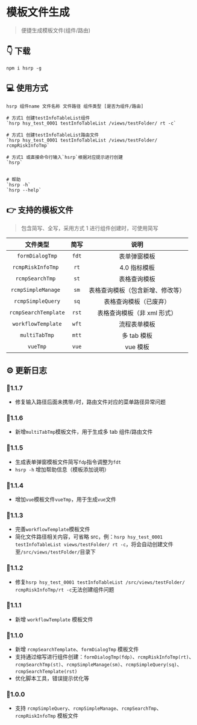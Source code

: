 # 模板文件生成

> 便捷生成模板文件(组件/路由)

## 👇 下载

```shell
npm i hsrp -g
```

## 💻 使用方式

```shell
hsrp 组件name 文件名称 文件路径 组件类型 [是否为组件/路由]

# 方式1 创建testInfoTableList组件
`hsrp hsy_test_0001 testInfoTableList /views/testFolder/ rt -c`

# 方式1 创建testInfoTableList路由文件
`hsrp hsy_test_0001 testInfoTableList /views/testFolder/ rcmpRiskInfoTmp`

# 方式1 或直接命令行输入`hsrp`根据对应提示进行创建
`hsrp`


# 帮助
`hsrp -h`
`hsrp --help`

```

## 👉 支持的模板文件

> 包含简写、全写，采用方式 1 进行组件创建时，可使用简写

|       文件类型       | 简写  |               说明               |
| :------------------: | :---: | :------------------------------: |
|   `formDialogTmp`    | `fdt` |           表单弹窗模板           |
|  `rcmpRiskInfoTmp `  | `rt`  |           4.0 指标模板           |
|   `rcmpSearchTmp `   | `st`  |           表格查询模板           |
| `rcmpSimpleManage `  | `sm`  | 表格查询模板（包含新增、修改等） |
|  `rcmpSimpleQuery`   | `sq`  |      表格查询模板（已废弃）      |
| `rcmpSearchTemplate` | `rst` |   表格查询模板（非 xml 形式）    |
|  `workflowTemplate`  | `wft` |           流程表单模板           |
|    `multiTabTmp`     | `mtt` |           多 tab 模板            |
|       `vueTmp`       | `vue` |             vue 模板             |

## ⚙️ 更新日志

### 🔺1.1.7

- 修复输入路径后面未携带`/`时，路由文件对应的菜单路径异常问题

### 🔺1.1.6

- 新增`multiTabTmp`模板文件，用于生成多 tab 组件/路由文件

### 🔺1.1.5

- 生成表单弹窗模板文件简写`fdp`指令调整为`fdt`
- `hsrp -h` 增加帮助信息（模板添加说明）

### 🔺1.1.4

- 增加`vue`模板文件`vueTmp`，用于生成`vue`文件

### 🔺1.1.3

- 完善`workflowTemplate`模板文件
- 简化文件路径相关内容，可省略 src，例：`hsrp hsy_test_0001 testInfoTableList views/testFolder/ rt -c`，将会自动创建文件至`/src/views/testFolder/`目录下

### 🔺1.1.2

- 修复`hsrp hsy_test_0001 testInfoTableList /src/views/testFolder/ rcmpRiskInfoTmp/rt -c`无法创建组件问题

### 🔺1.1.1

- 新增 `workflowTemplate` 模板文件

### 🔺1.1.0

- 新增 `rcmpSearchTemplate`、`formDialogTmp` 模板文件
- 支持通过缩写进行组件创建：`formDialogTmp(fdp)`、`rcmpRiskInfoTmp(rt)`、`rcmpSearchTmp(st)`、`rcmpSimpleManage(sm)`、`rcmpSimpleQuery(sq)`、`rcmpSearchTemplate(rst)`
- 优化脚本工具，错误提示优化等

### 🔺1.0.0

- 支持 `rcmpSimpleQuery`、`rcmpSimpleManage`、`rcmpSearchTmp`、`rcmpRiskInfoTmp` 模板文件
